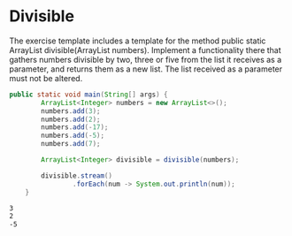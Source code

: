 
# Divisible

The exercise template includes a template for the method public static ArrayList<Integer> divisible(ArrayList<Integer> numbers). Implement a functionality there that gathers numbers divisible by two, three or five from the list it receives as a parameter, and returns them as a new list. The list received as a parameter must not be altered.

```java
public static void main(String[] args) {
        ArrayList<Integer> numbers = new ArrayList<>();
        numbers.add(3);
        numbers.add(2);
        numbers.add(-17);
        numbers.add(-5);
        numbers.add(7);

        ArrayList<Integer> divisible = divisible(numbers);

        divisible.stream()
                .forEach(num -> System.out.println(num));
    }
```

```markdown
3
2
-5
```
